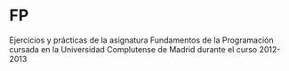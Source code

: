 # FP
Ejercicios y prácticas de la asignatura Fundamentos de la Programación cursada en la Universidad Complutense de Madrid durante el curso 2012-2013

